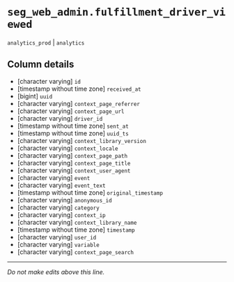 # `seg_web_admin.fulfillment_driver_viewed`
`analytics_prod` | `analytics`

## Column details
* [character varying] `id`
* [timestamp without time zone] `received_at`
* [bigint]    `uuid`
* [character varying] `context_page_referrer`
* [character varying] `context_page_url`
* [character varying] `driver_id`
* [timestamp without time zone] `sent_at`
* [timestamp without time zone] `uuid_ts`
* [character varying] `context_library_version`
* [character varying] `context_locale`
* [character varying] `context_page_path`
* [character varying] `context_page_title`
* [character varying] `context_user_agent`
* [character varying] `event`
* [character varying] `event_text`
* [timestamp without time zone] `original_timestamp`
* [character varying] `anonymous_id`
* [character varying] `category`
* [character varying] `context_ip`
* [character varying] `context_library_name`
* [timestamp without time zone] `timestamp`
* [character varying] `user_id`
* [character varying] `variable`
* [character varying] `context_page_search`

-------------------------------------------------------------------------------
*Do not make edits above this line.*
